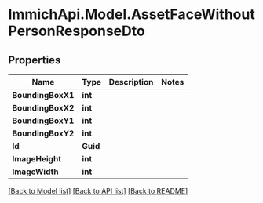 # ImmichApi.Model.AssetFaceWithoutPersonResponseDto

## Properties

Name | Type | Description | Notes
------------ | ------------- | ------------- | -------------
**BoundingBoxX1** | **int** |  | 
**BoundingBoxX2** | **int** |  | 
**BoundingBoxY1** | **int** |  | 
**BoundingBoxY2** | **int** |  | 
**Id** | **Guid** |  | 
**ImageHeight** | **int** |  | 
**ImageWidth** | **int** |  | 

[[Back to Model list]](../README.md#documentation-for-models) [[Back to API list]](../README.md#documentation-for-api-endpoints) [[Back to README]](../README.md)

